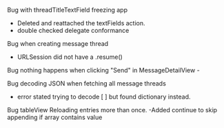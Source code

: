 Bug with threadTitleTextField freezing app
- Deleted and reattached the textFields action.
- double checked delegate conformance

Bug when creating message thread
- URLSession did not have a .resume()

Bug nothing happens when clicking "Send" in MessageDetailView
    - 

Bug decoding JSON when fetching all message threads
 - error stated trying to decode [ ] but found dictionary instead.

Bug tableView Reloading entries more than once.
    -Added continue to skip appending if array contains value

